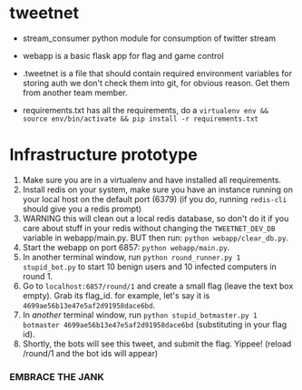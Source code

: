tweetnet
========

 - stream\_consumer python module for consumption of twitter stream

 - webapp is a basic flask app for flag and game control

 - .tweetnet is a file that should contain required environment variables for storing auth
   we don't check them into git, for obvious reason. Get them from another team member.

 - requirements.txt has all the requirements, do a `virtualenv env && source env/bin/activate && pip install -r requirements.txt`



Infrastructure prototype
=========================

 1. Make sure you are in a virtualenv and have installed all requirements.
 2. Install redis on your system, make sure you have an instance running on your local host on the default port (6379)
    (if you do, running `redis-cli` should give you a redis prompt)
 3. WARNING this will clean out a local redis database, so don't do it if you care about stuff in your redis without
    changing the `TWEETNET_DEV_DB` variable in webapp/main.py. BUT then run: `python webapp/clear_db.py`.
 4. Start the webapp on port 6857: `python webapp/main.py`.
 5. In another terminal window, run `python round_runner.py 1 stupid_bot.py` to start 10 benign users and 10 infected
    computers in round 1.
 6. Go to `localhost:6857/round/1` and create a small flag (leave the text box empty). Grab its flag_id. for example,
    let's say it is `4699ae56b13e47e5af2d91958dace6bd`.
 7. In _another_ terminal window, run `python stupid_botmaster.py 1 botmaster 4699ae56b13e47e5af2d91958dace6bd`
    (substituting in your flag id).
 8. Shortly, the bots will see this tweet, and submit the flag. Yippee! (reload /round/1 and the bot ids will appear)

### EMBRACE THE JANK
